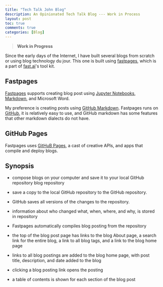 ```yaml
---
title: "Tech Talk John Blog"
description: An Opinionated Tech Talk Blog --- Work in Process
layout: post
toc: true
comments: true
categories: [Blog]
---
```

> **Work in Progress**

Since the early days of the Internet, I have built several blogs from scratch or using   blog technology du jour. This one is built using [fastpages](https://fastpages.fast.ai), which is a part of  [fast.ai](https://www.fast.ai/)'s tool kit. 

## Fastpages

[Fastpages](https://fastpages.fast.ai/fastpages/jupyter/2020/02/21/introducing-fastpages.html) supports creating blog post using [Jupyter Notebooks](https://jupyter.org/),  [Markdown](https://guides.github.com/features/mastering-markdown/), and Microsoft Word.

My preference is creating posts using [GitHub Markdown](https://guides.github.com/features/mastering-markdown/).  Fastpages runs on [GitHub](https://github.com),  it is relatively  easy to use, and GitHub markdown has some features that other markdown dialects do not have.

## GitHub Pages

Fastpages uses  [GitHuB Pages](https://pages.github.com), a cast of creative APIs, and apps that compile and deploy blogs.

## Synopsis

- compose blogs on your computer and save it to your local GitHub repository blog repository

- save a copy to the local GitHub repository to the GitHub repository.

- GitHub saves all versions of the changes to the repository.

- information about who changed what, when, where, and why, is stored in repository 

- Fastpages  automatically compiles  blog  posting from the repository

- the top of the blog post page has links to the blog About page, a search link for the entire blog,  a link to all blog tags, and a link to the blog home page

 - links to all blog postings are added to the blog home page, with post title, description, and date added to the blog

- clicking a blog posting link opens the posting

- a table of contents is 
shown for each section of the blog post 


